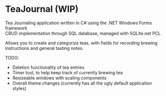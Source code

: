 # TeaJournal (WIP)
 Tea Journaling application written in C# using the .NET Windows Forms framework  
 CRUD implementation through SQL database, managed with SQLite.net PCL  
 
 Allows you to create and categorize teas, with fields for recording brewing instructions and general tasting notes.  
 
 TODO:
 - Deletion functionality of tea entries
 - Timer tool, to help keep track of currently brewing tea
 - Resizeable windows with scaling components
 - Overall theme changes (currently has all the ugly default application styles)
